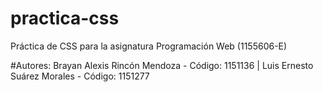 # practica-css
Práctica de CSS para la asignatura Programación Web (1155606-E)

#Autores:
Brayan Alexis Rincón Mendoza - Código: 1151136 | 
Luis Ernesto Suárez Morales - Código: 1151277
